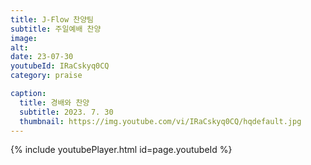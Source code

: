 ```yaml
---
title: J-Flow 찬양팀
subtitle: 주일예배 찬양
image:
alt:
date: 23-07-30
youtubeId: IRaCskyq0CQ
category: praise

caption:
  title: 경배와 찬양
  subtitle: 2023. 7. 30
  thumbnail: https://img.youtube.com/vi/IRaCskyq0CQ/hqdefault.jpg
---
```


{% include youtubePlayer.html id=page.youtubeId %}
